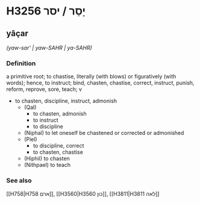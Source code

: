 # H3256 יָסַר / יסר

## yâçar

_(yaw-sar' | yaw-SAHR | ya-SAHR)_

### Definition

a primitive root; to chastise, literally (with blows) or figuratively (with words); hence, to instruct; bind, chasten, chastise, correct, instruct, punish, reform, reprove, sore, teach; v

- to chasten, discipline, instruct, admonish
  - (Qal)
    - to chasten, admonish
    - to instruct
    - to discipline
  - (Niphal) to let oneself be chastened or corrected or admonished
  - (Piel)
    - to discipline, correct
    - to chasten, chastise
  - (Hiphil) to chasten
  - (Nithpael) to teach

### See also

[[H758|H758 ארם]], [[H3560|H3560 כון]], [[H3811|H3811 לאה]]

